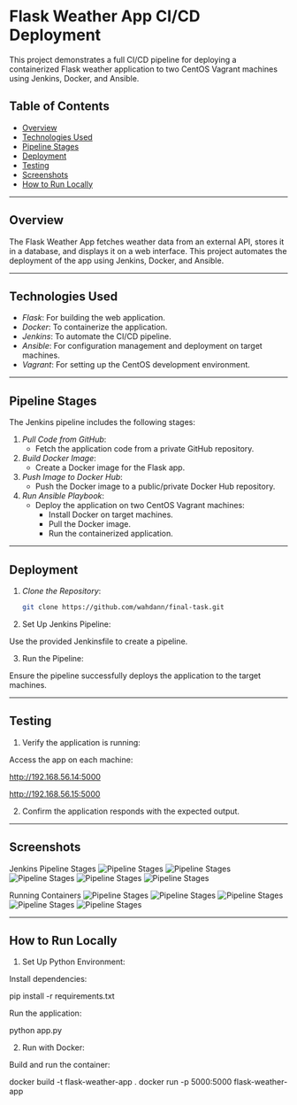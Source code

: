 # Flask Weather App CI/CD Deployment

This project demonstrates a full CI/CD pipeline for deploying a containerized Flask weather application to two CentOS Vagrant machines using Jenkins, Docker, and Ansible.

## Table of Contents
- [Overview](#overview)
- [Technologies Used](#technologies-used)
- [Pipeline Stages](#pipeline-stages)
- [Deployment](#deployment)
- [Testing](#testing)
- [Screenshots](#screenshots)
- [How to Run Locally](#how-to-run-locally)

---

## Overview
The Flask Weather App fetches weather data from an external API, stores it in a database, and displays it on a web interface. This project automates the deployment of the app using Jenkins, Docker, and Ansible.

---

## Technologies Used
- *Flask*: For building the web application.
- *Docker*: To containerize the application.
- *Jenkins*: To automate the CI/CD pipeline.
- *Ansible*: For configuration management and deployment on target machines.
- *Vagrant*: For setting up the CentOS development environment.

---

## Pipeline Stages
The Jenkins pipeline includes the following stages:
1. *Pull Code from GitHub*:
   - Fetch the application code from a private GitHub repository.
2. *Build Docker Image*:
   - Create a Docker image for the Flask app.
3. *Push Image to Docker Hub*:
   - Push the Docker image to a public/private Docker Hub repository.
4. *Run Ansible Playbook*:
   - Deploy the application on two CentOS Vagrant machines:
     - Install Docker on target machines.
     - Pull the Docker image.
     - Run the containerized application.

---

## Deployment
1. *Clone the Repository*:
   ```bash
   git clone https://github.com/wahdann/final-task.git

2. Set Up Jenkins Pipeline:

Use the provided Jenkinsfile to create a pipeline.


3. Run the Pipeline:

Ensure the pipeline successfully deploys the application to the target machines.


---

## Testing

1. Verify the application is running:

Access the app on each machine:

http://192.168.56.14:5000

http://192.168.56.15:5000


2. Confirm the application responds with the expected output.



---

## Screenshots

Jenkins Pipeline Stages
![Pipeline Stages](images/jenkins.PNG)
![Pipeline Stages](images/Git-stage.PNG)
![Pipeline Stages](images/build-docker-image-stage.PNG)
![Pipeline Stages](images/push-image-to-dhub-stage.PNG)
![Pipeline Stages](images/ansible-playbook.PNG)

Running Containers
![Pipeline Stages](images/container-running-in-m01.PNG)
![Pipeline Stages](images/container-running-in-m02.PNG)
![Pipeline Stages](images/in-m01-browser.PNG)
![Pipeline Stages](images/in-m02-browser.PNG)
![Pipeline Stages](images/container-logs.PNG)


---

## How to Run Locally

1. Set Up Python Environment:

Install dependencies:

pip install -r requirements.txt

Run the application:

python app.py



2. Run with Docker:

Build and run the container:

docker build -t flask-weather-app .
docker run -p 5000:5000 flask-weather-app

